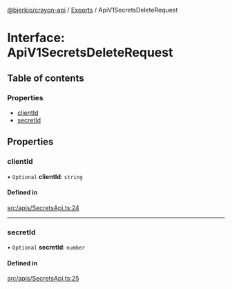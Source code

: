 [@bjerkio/crayon-api](../README.md) / [Exports](../modules.md) / ApiV1SecretsDeleteRequest

# Interface: ApiV1SecretsDeleteRequest

## Table of contents

### Properties

- [clientId](ApiV1SecretsDeleteRequest.md#clientid)
- [secretId](ApiV1SecretsDeleteRequest.md#secretid)

## Properties

### clientId

• `Optional` **clientId**: `string`

#### Defined in

[src/apis/SecretsApi.ts:24](https://github.com/bjerkio/crayon-api-js/blob/22cd66d/src/apis/SecretsApi.ts#L24)

___

### secretId

• `Optional` **secretId**: `number`

#### Defined in

[src/apis/SecretsApi.ts:25](https://github.com/bjerkio/crayon-api-js/blob/22cd66d/src/apis/SecretsApi.ts#L25)
